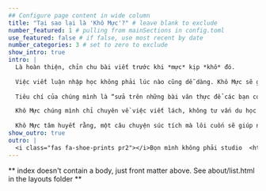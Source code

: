 ```yaml
---
## Configure page content in wide column
title: "Tại sao lại là 'Khô Mực'?" # leave blank to exclude
number_featured: 1 # pulling from mainSections in config.toml
use_featured: false # if false, use most recent by date
number_categories: 3 # set to zero to exclude
show_intro: true
intro: |
  Là hoàn thiện, chỉn chu bài viết trước khi *mực* kịp *khô* đó.
  
  Việc viết luận nhập học không phải lúc nào cũng dễ dàng. Khô Mực sẽ giúp bạn phát triển ý tưởng, làm nổi bật những trải nghiệm, giọng văn riêng của mình, hoà quyện những yếu tố hiện thực và lãng mạn để câu chuyện trở nên cuốn hút hơn. Cùng nhau, chúng ta sẽ thảo luận những lỗi thường gặp và tìm cách cải thiện chúng.
  
  Tiêu chí của chúng mình là “sửa trên những bài văn thực để các bạn có thể rút kinh nghiệm tự sửa bài của bạn". Thay vì đề cao sự hoàn hảo, thông qua những bài posts trên Khô Mực, chúng mình muốn khuyến khích văn hoá Learning from mistakes — mọi người học từ lỗi sai của bản thân và lỗi sai của nhau để chúng ta cùng nhau hoàn thiện. 

  Khô Mực chúng mình chỉ chuyên về việc viết lách, không tư vấn du học nói chung nhưng bạn có thể liên hệ với [Hands for Hands](../team/hands/) để tìm hiểu thêm. Chúng mình cũng không viết bài hộ bạn. Bạn luôn là chủ nhân câu chuyện của mình.
  
  Khô Mực tâm huyết rằng, một câu chuyện súc tích mà lôi cuốn sẽ giúp người đọc đồng cảm hơn, thế giới của họ sẽ rộng mở hơn, phong phú hơn khi họ nghe được những câu chuyện đậm chất Việt của các bạn.
show_outro: true
outro: |
  <i class="fas fa-shoe-prints pr2"></i>Bọn mình không phải studio  <http://khomuc.me> nhe!
---
```


** index doesn't contain a body, just front matter above.
See about/list.html in the layouts folder **
